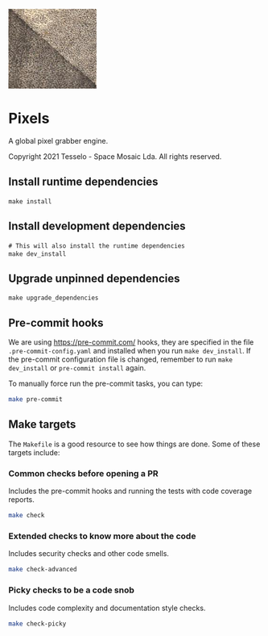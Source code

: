 ![pixels logo](docs/static/pixels_logo.png)

# Pixels
A global pixel grabber engine.

Copyright 2021 Tesselo - Space Mosaic Lda. All rights reserved.

## Install runtime dependencies

```
make install
```


## Install development dependencies

```
# This will also install the runtime dependencies
make dev_install
```

## Upgrade unpinned dependencies

```
make upgrade_dependencies
```

## Pre-commit hooks

We are using <https://pre-commit.com/> hooks, they are specified in the file `.pre-commit-config.yaml` and installed when you run `make dev_install`.
If the pre-commit configuration file is changed, remember to run `make dev_install` or `pre-commit install` again.

To manually force run the pre-commit tasks, you can type:

```bash
make pre-commit
```

## Make targets

The `Makefile` is a good resource to see how things are done.
Some of these targets include:

### Common checks before opening a PR

Includes the pre-commit hooks and running the tests with 
code coverage reports.

```bash
make check
```


### Extended checks to know more about the code

Includes security checks and other code smells.

```bash
make check-advanced
```

### Picky checks to be a code snob

Includes code complexity and documentation style checks.
```bash
make check-picky
```
